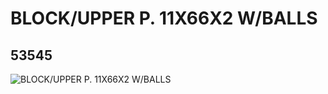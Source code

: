 # BLOCK/UPPER P. 11X66X2 W/BALLS
## 53545
![BLOCK/UPPER P. 11X66X2 W/BALLS](https://lc-www-live-s.legocdn.com/media/bricks/5/2/4276539.jpg)